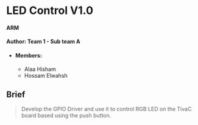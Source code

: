 # LED Control V1.0
#### ARM
#### Author: Team 1 - Sub team A
- #### Members:
    - Alaa Hisham
    - Hossam Elwahsh

## Brief
> Develop the GPIO Driver and use it to control RGB LED on the TivaC board based using the push button.
